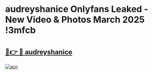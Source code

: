 # audreyshanice Onlyfans Leaked - New Video & Photos March 2025 !3mfcb

# <h2><a href="https://12rgue.iuczelnia.edu.pl?title=audreyshanice&ref=3mfcb">🔗👉 🔴 audreyshanice</a></h2>

[![acn](https://github.com/user-attachments/assets/0f9c940e-d8b0-45ae-aac7-cd30a18b3e1c)](https://12rgue.iuczelnia.edu.pl?title=audreyshanice&ref=3mfcb)

